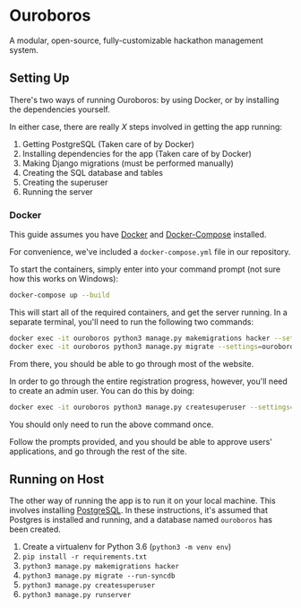 # Ouroboros

A modular, open-source, fully-customizable hackathon management system.

## Setting Up

There's two ways of running Ouroboros: by using Docker, or by installing the dependencies yourself.

In either case, there are really _X_ steps involved in getting the app running:

1. Getting PostgreSQL (Taken care of by Docker)
2. Installing dependencies for the app (Taken care of by Docker)
3. Making Django migrations (must be performed manually)
4. Creating the SQL database and tables
5. Creating the superuser
6. Running the server

### Docker

This guide assumes you have [Docker](https://docs.docker.com/install/) and [Docker-Compose](https://docs.docker.com/compose/install/) installed.

For convenience, we've included a `docker-compose.yml` file in our repository.

To start the containers, simply enter into your command prompt (not sure how this works on Windows):

```sh
docker-compose up --build
```

This will start all of the required containers, and get the server running. In a separate terminal, you'll need to run the following two commands:

```sh
docker exec -it ouroboros python3 manage.py makemigrations hacker --settings=ouroboros.settings.docker_dev
docker exec -it ouroboros python3 manage.py migrate --settings=ouroboros.settings.docker_dev
```

From there, you should be able to go through most of the website.

In order to go through the entire registration progress, however, you'll need to create an admin user. You can do this by doing:

```sh
docker exec -it ouroboros python3 manage.py createsuperuser --settings=ouroboros.settings.docker_dev
```

You should only need to run the above command once.

Follow the prompts provided, and you should be able to approve users' applications, and go through the rest of the site.

## Running on Host

The other way of running the app is to run it on your local machine. This involves installing [PostgreSQL](https://www.postgresql.org/download/). In these instructions, it's assumed that Postgres is installed and running, and a database named `ouroboros` has been created.

1. Create a virtualenv for Python 3.6 (`python3 -m venv env`)
2. `pip install -r requirements.txt`
3. `python3 manage.py makemigrations hacker`
4. `python3 manage.py migrate --run-syncdb`
5. `python3 manage.py createsuperuser`
6. `python3 manage.py runserver`
